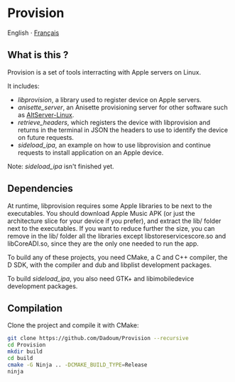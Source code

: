 # Provision

English ⋅ [Français](LISEZMOI.md)

## What is this ?

Provision is a set of tools interracting with Apple servers on Linux.

It includes:
- *libprovision*, a library used to register device on Apple servers.
- *anisette_server*, an Anisette provisioning server for other software such as 
[AltServer-Linux](https://github.com/NyaMisty/AltServer-Linux).
- *retrieve_headers*, which registers the device with libprovision and returns in the terminal in
JSON the headers to use to identify the device on future requests.
- *sideload_ipa*, an example on how to use libprovision and continue requests to install application
on an Apple device. 

Note: *sideload_ipa* isn't finished yet.

## Dependencies
At runtime, libprovision requires some Apple libraries to be next to the executables. You should
download Apple Music APK (or just the architecture slice for your device if you prefer), and extract
the lib/ folder next to the executables. If you want to reduce further the size, you can remove in the lib/
folder all the libraries except libstoreservicescore.so and libCoreADI.so, since they are the only one
needed to run the app.

To build any of these projects, you need CMake, a C and C++ compiler, the D SDK, with the compiler
and dub and libplist development packages.

To build *sideload_ipa*, you also need GTK+ and libimobiledevice development packages. 

## Compilation

Clone the project and compile it with CMake:

```bash
git clone https://github.com/Dadoum/Provision --recursive
cd Provision
mkdir build
cd build
cmake -G Ninja .. -DCMAKE_BUILD_TYPE=Release 
ninja
```
